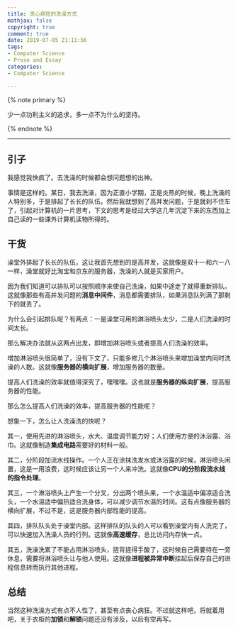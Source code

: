 ```yaml
---
title: 丧心病狂的洗澡方式
mathjax: false
copyright: true
comment: true
date: 2019-07-05 21:11:56
tags:
- Computer Science
- Prose and Essay
categories:
- Computer Science

---
```


{% note primary %}

少一点功利主义的追求，多一点不为什么的坚持。

{% endnote %}

<!-- more -->

---


## 引子

我感觉我快疯了。去洗澡的时候都会想问题想的出神。

事情是这样的。某日，我去洗澡，因为正直小学期，正是炎热的时候，晚上洗澡的人特别多，于是排起了长长的队伍。然后我就想到了高并发问题，于是就刹不住车了，引起对计算机的一片思考，下文的思考是经过大学这几年沉淀下来的东西加上自己读的一些课外计算机读物所得的。

## 干货

澡堂外排起了长长的队伍，这让我首先想到的是高并发，这就像是双十一和六一八一样，澡堂就好比淘宝和京东的服务器，洗澡的人就是买家用户。

因为我们知道可以排队可以按照顺序来使自己洗澡，如果中途走了就得重新排队。这就像那些有高并发问题的**消息中间件**，消息都需要排队，如果消息队列满了那剩下的就丢了。

为什么会引起排队呢？有两点：一是澡堂可用的淋浴喷头太少，二是人们洗澡的时间太长。

那么解决办法就从这两点出发，即增加淋浴喷头或者提高人们洗澡的效率。

增加淋浴喷头很简单了，没有下文了，只能多修几个淋浴喷头来增加澡堂内同时洗澡的人数。这就像**服务器的横向扩展**，增加服务器的数量。

提高人们洗澡的效率就值得深究了，嘿嘿嘿。这也就是**服务器的纵向扩展**，提高服务器的性能。

那么怎么提高人们洗澡的效率，提高服务器的性能呢？

想象一下，怎么让人洗澡洗的快呢？

其一，使用先进的淋浴喷头，水大、温度调节能力好；人们使用方便的沐浴露、浴巾。这就像制造**集成电路**需要好的材料一般。

其二，分阶段加流水线操作。一个人正在涂抹洗发水或沐浴露的时候，淋浴喷头闲置，这是一用浪费，这时候应该让另一个人来冲洗。这就像**CPU的分阶段流水线的指令处理**。

其三，一个淋浴喷头上产生一个分叉，分出两个喷头来，一个水温适中偏凉适合洗头，一个水温适中偏热适合洗身体，可以减少调节水温的时间。这有点像服务器的横向扩展，不过不是，这是服务器内部性能的提高。

其四，排队队头处于澡堂内部。这样排队的队头的人可以看到澡堂内有人洗完了，可以快速加入洗澡人员的行列。这就像**高速缓存**，总比访问内存快一点。

其五，洗澡洗累了不能占用淋浴喷头，搓背搓得手酸了，这时候自己需要待在一旁休息，需要将淋浴喷头让与他人使用。这就像**进程被异常中断**挂起后保存自己的进程信息转而执行其他进程。

## 总结

当然这种洗澡方式有点不人性了，甚至有点丧心病狂。不过就这样吧，将就着用吧，关于衣柜的**加锁**和**解锁**问题还没有涉及，以后有空再写。